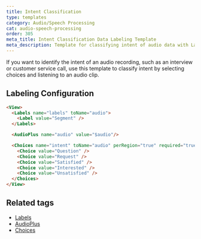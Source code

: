 ```yaml
---
title: Intent Classification
type: templates
category: Audio/Speech Processing
cat: audio-speech-processing
order: 305
meta_title: Intent Classification Data Labeling Template
meta_description: Template for classifying intent of audio data with Label Studio for your machine learning and data science projects.
---
```


If you want to identify the intent of an audio recording, such as an interview or customer service call, use this template to classify intent by selecting choices and listening to an audio clip.

## Labeling Configuration

```html
<View>
  <Labels name="labels" toName="audio">
    <Label value="Segment" />
  </Labels>

  <AudioPlus name="audio" value="$audio"/>

  <Choices name="intent" toName="audio" perRegion="true" required="true">
    <Choice value="Question" />
    <Choice value="Request" />
    <Choice value="Satisfied" />
    <Choice value="Interested" />
    <Choice value="Unsatisfied" />
  </Choices>
</View>
```

## Related tags

- [Labels](/tags/labels.html)
- [AudioPlus](/tags/audioplus.html)
- [Choices](/tags/choices.html)